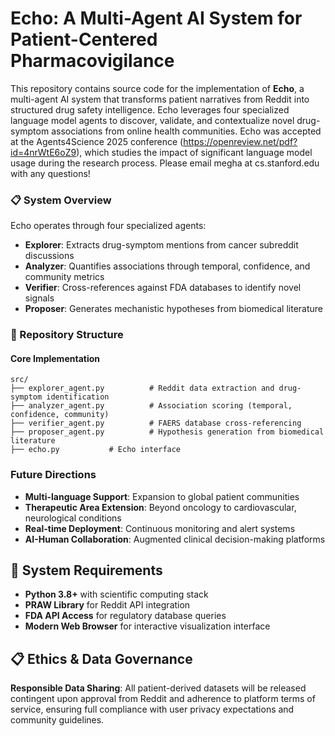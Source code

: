 # Echo: A Multi-Agent AI System for Patient-Centered Pharmacovigilance

This repository contains source code for the implementation of **Echo**, a multi-agent AI system that transforms patient narratives from Reddit into structured drug safety intelligence. Echo leverages four specialized language model agents to discover, validate, and contextualize novel drug-symptom associations from online health communities. Echo was accepted at the Agents4Science 2025 conference (https://openreview.net/pdf?id=4nrWtE6oZ9), which studies the impact of significant language model usage during the research process. Please email megha at cs.stanford.edu with any questions!  

### 📋 System Overview

Echo operates through four specialized agents:
- **Explorer**: Extracts drug-symptom mentions from cancer subreddit discussions
- **Analyzer**: Quantifies associations through temporal, confidence, and community metrics
- **Verifier**: Cross-references against FDA databases to identify novel signals
- **Proposer**: Generates mechanistic hypotheses from biomedical literature

### 📁 Repository Structure

#### Core Implementation
```
src/
├── explorer_agent.py          # Reddit data extraction and drug-symptom identification
├── analyzer_agent.py          # Association scoring (temporal, confidence, community)
├── verifier_agent.py          # FAERS database cross-referencing
├── proposer_agent.py          # Hypothesis generation from biomedical literature
├── echo.py           # Echo interface
```


### Future Directions
- **Multi-language Support**: Expansion to global patient communities
- **Therapeutic Area Extension**: Beyond oncology to cardiovascular, neurological conditions
- **Real-time Deployment**: Continuous monitoring and alert systems
- **AI-Human Collaboration**: Augmented clinical decision-making platforms

## 🔧 System Requirements

- **Python 3.8+** with scientific computing stack
- **PRAW Library** for Reddit API integration
- **FDA API Access** for regulatory database queries
- **Modern Web Browser** for interactive visualization interface

## 📋 Ethics & Data Governance

**Responsible Data Sharing**: All patient-derived datasets will be released contingent upon approval from Reddit and adherence to platform terms of service, ensuring full compliance with user privacy expectations and community guidelines.
